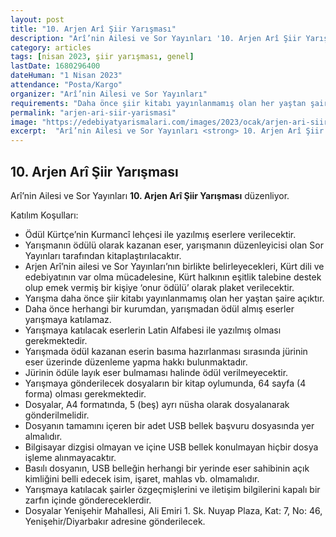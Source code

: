 ```yaml
---
layout: post
title: "10. Arjen Arî Şiir Yarışması"
description: "Arî’nin Ailesi ve Sor Yayınları '10. Arjen Arî Şiir Yarışması' düzenliyor."
category: articles
tags: [nisan 2023, şiir yarışması, genel]
lastDate: 1680296400
dateHuman: "1 Nisan 2023"
attendance: "Posta/Kargo"
organizer: "Arî’nin Ailesi ve Sor Yayınları"
requirements: "Daha önce şiir kitabı yayınlanmamış olan her yaştan şair katılabilir."
permalink: "arjen-ari-siir-yarismasi"
image: "https://edebiyatyarismalari.com/images/2023/ocak/arjen-ari-siir-yarismasi.jpg"
excerpt:  "Arî’nin Ailesi ve Sor Yayınları <strong> 10. Arjen Arî Şiir Yarışması </strong> düzenliyor."
---
```


## 10. Arjen Arî Şiir Yarışması
Arî’nin Ailesi ve Sor Yayınları **10. Arjen Arî Şiir Yarışması** düzenliyor.

Katılım Koşulları:
- Ödül Kürtçe’nin Kurmancî lehçesi ile yazılmış eserlere verilecektir.
- Yarışmanın ödülü olarak kazanan eser, yarışmanın düzenleyicisi olan Sor Yayınları tarafından kitaplaştırılacaktır.
- Arjen Arî’nin ailesi ve Sor Yayınları’nın birlikte belirleyecekleri, Kürt dili ve edebiyatının var olma mücadelesine, Kürt halkının eşitlik talebine destek olup emek vermiş bir kişiye ‘onur ödülü’ olarak plaket verilecektir.
- Yarışma daha önce şiir kitabı yayınlanmamış olan her yaştan şaire açıktır.
- Daha önce herhangi bir kurumdan, yarışmadan ödül almış eserler yarışmaya katılamaz.
- Yarışmaya katılacak eserlerin Latin Alfabesi ile yazılmış olması gerekmektedir.
- Yarışmada ödül kazanan eserin basıma hazırlanması sırasında jürinin eser üzerinde düzenleme yapma hakkı bulunmaktadır.
- Jürinin ödüle layık eser bulmaması halinde ödül verilmeyecektir.
- Yarışmaya gönderilecek dosyaların bir kitap oylumunda, 64 sayfa (4 forma) olması gerekmektedir.
- Dosyalar, A4 formatında, 5 (beş) ayrı nüsha olarak dosyalanarak gönderilmelidir.
- Dosyanın tamamını içeren bir adet USB bellek başvuru dosyasında yer almalıdır.
- Bilgisayar dizgisi olmayan ve içine USB bellek konulmayan hiçbir dosya işleme alınmayacaktır.
- Basılı dosyanın, USB belleğin herhangi bir yerinde eser sahibinin açık kimliğini belli edecek isim, işaret, mahlas vb. olmamalıdır.
- Yarışmaya katılacak şairler özgeçmişlerini ve iletişim bilgilerini kapalı bir zarfın içinde göndereceklerdir.
- Dosyalar Yenişehir Mahallesi, Ali Emiri 1. Sk. Nuyap Plaza, Kat: 7, No: 46, Yenişehir/Diyarbakır adresine gönderilecek.
